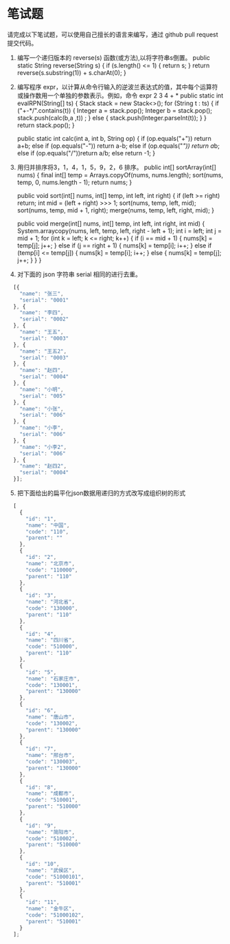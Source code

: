 # 笔试题  

请完成以下笔试题，可以使用自己擅长的语言来编写，通过 github pull request 提交代码。

1. 编写一个递归版本的 reverse(s) 函数(或方法),以将字符串s倒置。
 public static String reverse(String s) {
        if (s.length() <= 1) {
            return s;
        }
        return reverse(s.substring(1)) + s.charAt(0);
    }
2. 编写程序 expr，以计算从命令行输入的逆波兰表达式的值，其中每个运算符或操作数用一个单独的参数表示。例如，命令
expr 2 3 4 + *
 public static int evalRPN(String[] ts) {
        Stack<Integer> stack = new Stack<>();
        for (String t : ts) {
            if ("+-*/".contains(t)) {
                  Integer a = stack.pop();
                  Integer b = stack.pop();
                stack.push(calc(b,a ,t)) ;
            } else {
                stack.push(Integer.parseInt(t));
            }
        }
        return stack.pop();
    }

    public static int  calc(int a, int b, String op) {
        if (op.equals("+")) return a+b;
        else if (op.equals("-")) return a-b;
        else if (op.equals("*")) return a*b;
        else if (op.equals("/"))return a/b;
        else return -1;
    }
3. 用归并排序将3，1，4，1，5，9，2，6 排序。
 public int[] sortArray(int[] nums) {
        final int[] temp = Arrays.copyOf(nums, nums.length);
        sort(nums, temp, 0, nums.length - 1);
        return nums;
    }

    public void sort(int[] nums, int[] temp, int left, int right) {
        if (left >= right) return;
        int mid = (left + right) >>> 1;
        sort(nums, temp, left, mid);
        sort(nums, temp, mid + 1, right);
        merge(nums, temp, left, right, mid);
    }

    public void merge(int[] nums, int[] temp, int left, int right, int mid) {
        System.arraycopy(nums, left, temp, left, right - left + 1);
        int i = left;
        int j = mid + 1;
        for (int k = left; k <= right; k++) {
            if (i == mid + 1) {
                nums[k] = temp[j];
                j++;
            } else if (j == right + 1) {
                nums[k] = temp[i];
                i++;
            } else if (temp[i] <= temp[j]) {
                nums[k] = temp[i];
                i++;
            } else {
                nums[k] = temp[j];
                j++;
            }
        }
    }
4. 对下面的 json 字符串 serial 相同的进行去重。

```javascript
  [{
    "name": "张三",
    "serial": "0001"
  }, {
    "name": "李四",
    "serial": "0002"
  }, {
    "name": "王五",
    "serial": "0003"
  }, {
    "name": "王五2",
    "serial": "0003"
  }, {
    "name": "赵四",
    "serial": "0004"
  }, {
    "name": "小明",
    "serial": "005"
  }, {
    "name": "小张",
    "serial": "006"
  }, {
    "name": "小李",
    "serial": "006"
  }, {
    "name": "小李2",
    "serial": "006"
  }, {
    "name": "赵四2",
    "serial": "0004"
  }];
```

5. 把下面给出的扁平化json数据用递归的方式改写成组织树的形式

```javascript
  [
    {
      "id": "1",
      "name": "中国",
      "code": "110",
      "parent": ""
    },
    {
      "id": "2",
      "name": "北京市",
      "code": "110000",
      "parent": "110"
    },
    {
      "id": "3",
      "name": "河北省",
      "code": "130000",
      "parent": "110"
    },
    {
      "id": "4",
      "name": "四川省",
      "code": "510000",
      "parent": "110"
    },
    {
      "id": "5",
      "name": "石家庄市",
      "code": "130001",
      "parent": "130000"
    },
    {
      "id": "6",
      "name": "唐山市",
      "code": "130002",
      "parent": "130000"
    },
    {
      "id": "7",
      "name": "邢台市",
      "code": "130003",
      "parent": "130000"
    },
    {
      "id": "8",
      "name": "成都市",
      "code": "510001",
      "parent": "510000"
    },
    {
      "id": "9",
      "name": "简阳市",
      "code": "510002",
      "parent": "510000"
    },
    {
      "id": "10",
      "name": "武侯区",
      "code": "51000101",
      "parent": "510001"
    },
    {
      "id": "11",
      "name": "金牛区",
      "code": "51000102",
      "parent": "510001"
    }
  ];
```

